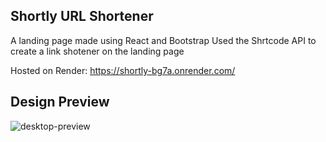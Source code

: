 ## Shortly URL Shortener

A landing page made using React and Bootstrap
Used the Shrtcode API to create a link shotener on the landing page

Hosted on Render: https://shortly-bg7a.onrender.com/

## Design Preview

![desktop-preview](https://github.com/MuchiriAndrew/Front-End-Projects/assets/121347385/0f4ba6da-2ac6-461e-b501-ad393411f0f7)

